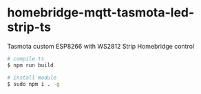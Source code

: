 # homebridge-mqtt-tasmota-led-strip-ts

Tasmota custom ESP8266 with WS2812 Strip Homebridge control


```bash
# compile ts
$ npm run build

# install module
$ sudo npm i . -g
```
